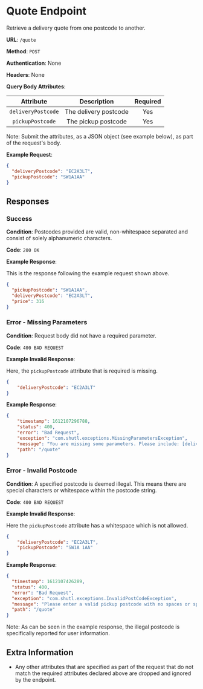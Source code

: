 # Quote Endpoint

Retrieve a delivery quote from one postcode to another.

**URL**: `/quote`

**Method**: `POST`

**Authentication**: None

**Headers**: None

**Query Body Attributes**:

|Attribute         |Description          |Required|
|:----------------:|:-------------------:|:------:|
|`deliveryPostcode`|The delivery postcode|Yes     |
|`pickupPostcode`  |The pickup postcode |Yes      |

Note: Submit the attributes, as a JSON object (see example below), as part of the request's body.

**Example Request**:

```json
{
  "deliveryPostcode": "EC2A3LT",
  "pickupPostcode": "SW1A1AA"
}
```

## Responses

### Success

**Condition**: Postcodes provided are valid, non-whitespace separated and consist of solely alphanumeric characters.

**Code**: `200 OK`

**Example Response**:

This is the response following the example request shown above.

```json
{
  "pickupPostcode": "SW1A1AA",
  "deliveryPostcode": "EC2A3LT",
  "price": 316
}
```

### Error - Missing Parameters

**Condition**: Request body did not have a required parameter.

**Code**: `400 BAD REQUEST`

**Example Invalid Response**:

Here, the `pickupPostcode` attribute that is required is missing.

```json
{
    "deliveryPostcode": "EC2A3LT"
}
```

**Example Response**:

```json
{
    "timestamp": 1612107296788,
    "status": 400,
    "error": "Bad Request",
    "exception": "com.shutl.exceptions.MissingParametersException",
    "message": "You are missing some parameters. Please include: [deliveryPostcode, pickupPostcode]",
    "path": "/quote"
}
```

### Error - Invalid Postcode

**Condition**: A specified postcode is deemed illegal. This means there are special characters or whitespace within the
postcode string.

**Code**: `400 BAD REQUEST`

**Example Invalid Response**:

Here the `pickupPostcode` attribute has a whitespace which is not allowed.

```json
{
    "deliveryPostcode": "EC2A3LT",
    "pickupPostcode": "SW1A 1AA"
}
```

**Example Response**:

```json
{
  "timestamp": 1612107426289,
  "status": 400,
  "error": "Bad Request",
  "exception": "com.shutl.exceptions.InvalidPostCodeException",
  "message": "Please enter a valid pickup postcode with no spaces or special characters. You have entered: SW1A 1AA. A valid example is EC2A3LT.",
  "path": "/quote"
}
```

Note: As can be seen in the example response, the illegal postcode is specifically reported for user information.

## Extra Information

- Any other attributes that are specified as part of the request that do not match the required attributes declared
  above are dropped and ignored by the endpoint.